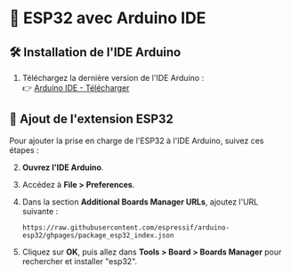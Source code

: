 # 🚀 ESP32 avec Arduino IDE

## 🛠️ Installation de l'IDE Arduino

1. Téléchargez la dernière version de l'IDE Arduino  :  
   👉 [Arduino IDE - Télécharger](https://www.arduino.cc/en/Main/Software)


## 🔧 Ajout de l'extension ESP32

Pour ajouter la prise en charge de l'ESP32 à l'IDE Arduino, suivez ces étapes :

2. **Ouvrez l'IDE Arduino**.
3. Accédez à **File > Preferences**.
4. Dans la section **Additional Boards Manager URLs**, ajoutez l'URL suivante :

   ```
   https://raw.githubusercontent.com/espressif/arduino-esp32/ghpages/package_esp32_index.json
   ```


5. Cliquez sur **OK**, puis allez dans **Tools > Board > Boards Manager** pour rechercher et installer "esp32".



